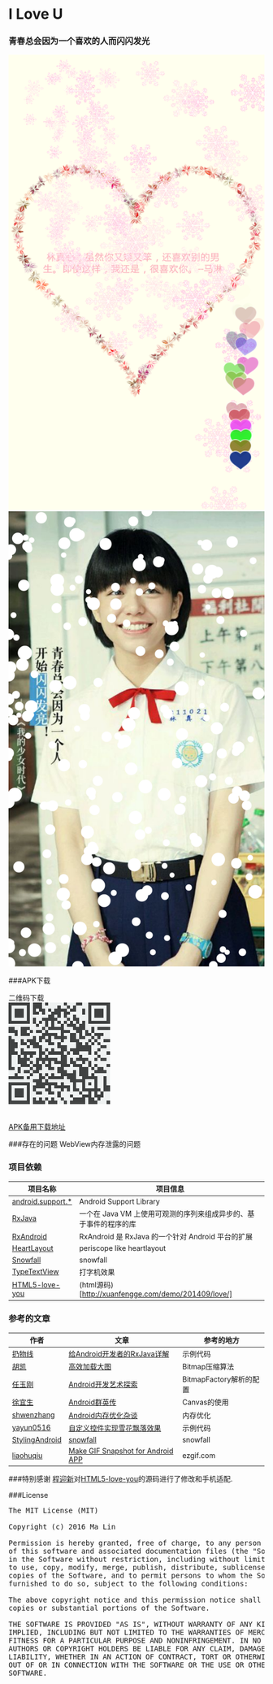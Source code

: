 # I Love U

### 青春总会因为一个喜欢的人而闪闪发光
![Block detail](screenshots/love.png "我的愿望，就是希望你的愿望里也有我")
![Block detail](screenshots/zhengxin.png "林真心，虽然你又矮又笨，还喜欢别的男生。即使这样，我还是，很喜欢你。")



###APK下载

二维码下载<br/>
![Block detail](screenshots/love_down.png "detail")<br/>
<br/>

[APK备用下载地址](http://fir.im/iloveyou)<br/>


###存在的问题
WebView内存泄露的问题

### 项目依赖

项目名称 | 项目信息
------- | -------
[android.support.*](https://developer.android.com/tools/support-library/index.html) | Android Support Library
[RxJava](https://github.com/ReactiveX/RxJava) | 一个在 Java VM 上使用可观测的序列来组成异步的、基于事件的程序的库
[RxAndroid](https://github.com/ReactiveX/RxAndroid) | RxAndroid 是 RxJava 的一个针对 Android 平台的扩展
[HeartLayout](https://github.com/tyrantgit/HeartLayout)|periscope like heartlayout
[Snowfall](https://github.com/StylingAndroid/Snowfall)|snowfall
[TypeTextView](https://github.com/zmywly8866/TypeTextView)| 打字机效果
[HTML5-love-you](https://github.com/xuanfeng/HTML5-love-you)|(html源码)[http://xuanfengge.com/demo/201409/love/]




### 参考的文章
作者 | 文章| 参考的地方
------- | -------| -------
[扔物线](https://github.com/rengwuxian) | [给Android开发者的RxJava详解](http://gank.io/post/560e15be2dca930e00da1083) | 示例代码
[胡凯](https://github.com/kesenhoo) | [ 高效加载大图](http://hukai.me/android-training-course-in-chinese/graphics/displaying-bitmaps/load-bitmap.html) | Bitmap压缩算法
[任玉刚](https://github.com/singwhatiwanna)|[Android开发艺术探索](https://item.jd.com/11760209.html) | BitmapFactory解析的配置
[徐宜生](https://github.com/xuyisheng)|[Android群英传](https://item.jd.com/11758334.html)| Canvas的使用
[shwenzhang](https://github.com/shwenzhang)|[Android内存优化杂谈](http://mp.weixin.qq.com/s?__biz=MzAwNDY1ODY2OQ==&mid=400656149&idx=1&sn=122b4f4965fafebf78ec0b4fce2ef62a&3rd=MzA3MDU4NTYzMw==&scene=6#rd)| 内存优化
[yayun0516](http://blog.csdn.net/yayun0516)|[自定义控件实现雪花飘落效果](http://blog.csdn.net/yayun0516/article/details/49488701)|示例代码
[StylingAndroid](https://github.com/StylingAndroid)|[snowfall](https://blog.stylingandroid.com/snowfall/)|snowfall
[liaohuqiu](https://github.com/liaohuqiu)|[Make GIF Snapshot for Android APP ](http://www.liaohuqiu.net/posts/make-gif-for-android-app/)|ezgif.com


###特别感谢
[程迎新](https://github.com/java7chen)对[HTML5-love-you](https://github.com/xuanfeng/HTML5-love-you)的源码进行了修改和手机适配.

###License
<pre>
The MIT License (MIT)

Copyright (c) 2016 Ma Lin

Permission is hereby granted, free of charge, to any person obtaining a copy
of this software and associated documentation files (the "Software"), to deal
in the Software without restriction, including without limitation the rights
to use, copy, modify, merge, publish, distribute, sublicense, and/or sell
copies of the Software, and to permit persons to whom the Software is
furnished to do so, subject to the following conditions:

The above copyright notice and this permission notice shall be included in all
copies or substantial portions of the Software.

THE SOFTWARE IS PROVIDED "AS IS", WITHOUT WARRANTY OF ANY KIND, EXPRESS OR
IMPLIED, INCLUDING BUT NOT LIMITED TO THE WARRANTIES OF MERCHANTABILITY,
FITNESS FOR A PARTICULAR PURPOSE AND NONINFRINGEMENT. IN NO EVENT SHALL THE
AUTHORS OR COPYRIGHT HOLDERS BE LIABLE FOR ANY CLAIM, DAMAGES OR OTHER
LIABILITY, WHETHER IN AN ACTION OF CONTRACT, TORT OR OTHERWISE, ARISING FROM,
OUT OF OR IN CONNECTION WITH THE SOFTWARE OR THE USE OR OTHER DEALINGS IN THE
SOFTWARE.

</pre>